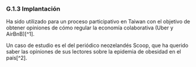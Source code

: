 ### G.1.3 Implantación

Ha sido utilizado para un proceso participativo en Taiwan con el objetivo de obtener opiniones de cómo regular la economía colaborativa \(Uber y AirBnB\)[^1].

Un caso de estudio es el del periódico neozelandés Scoop, que ha querido saber las opiniones de sus lectores sobre la epidemia de obesidad en el país[^2].



